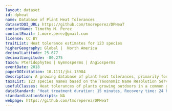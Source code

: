 ```yaml
---
layout: dataset
id: dpheat
name: Database of Plant Heat Tolerances
datasetDOI_URL: https://github.com/tmoreperez/DPHeaT
contactName: Timothy M. Perez
contactEmail: t.more.perez@gmail.com
license: CC BY
traitList: Heat tolerance estimates for 123 species
higherGeography: Global |  North America
decimalLatitude: 25.677
decimalLongitude: -80.275
taxon: Pteridophytes | Gymnosperms | Angiosperms
eventDate: 2018
paperDOIcitation: 10.1111/jbi.13984
description: A growing database of plant heat tolerances, primarily for photosynthetic tissues, quantified in terms of temperatures causing a pre-determined level of damage. The present database contains Tcrit and T50 heat tolerance estimates corresponding to the temperatures that cause initial and 50% damage to maximum quantum yield.
taxaList: 123 species names based on the Taxonomic Name Resolution Service
usefulClasses: Heat tolerances of plants growing outdoors in a common garden environment in Miami, FL
dataStandard: "Heat treatment duration: 15 minutes, Recovery time: 24 hours, Damage assessed with maximum quantum yield (Fv/Fm) fluorescence; standardization of taxonomy mainly based on http://www.theplantlist.org/"
standardizationScripts: NA
webpage: https://github.com/tmoreperez/DPHeaT
---
```

